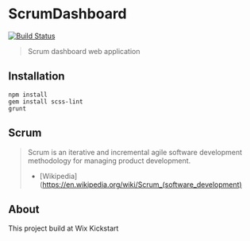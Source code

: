 # ScrumDashboard

[![Build Status](https://travis-ci.org/itsh01/ScrumDashboard.svg?branch=master)](https://travis-ci.org/itsh01/ScrumDashboard)

> Scrum dashboard web application

## Installation

```
npm install
gem install scss-lint
grunt
```

## Scrum

> Scrum is an iterative and incremental agile software development methodology for managing product development.
> - [Wikipedia](https://en.wikipedia.org/wiki/Scrum_(software_development)

## About

This project build at Wix Kickstart